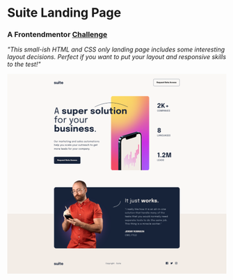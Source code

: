 # Suite Landing Page
### A Frontendmentor [Challenge](https://www.frontendmentor.io/challenges/suite-landing-page-tj_eaU-Ra)

_"This small-ish HTML and CSS only landing page includes some interesting layout decisions. Perfect if you want to put your layout and responsive skills to the test!"_

![Preview image showing the header section of the website, which is a recreation of a webpage from one of frontendmentor's challenges.](./assets/fullpage-preview.png)